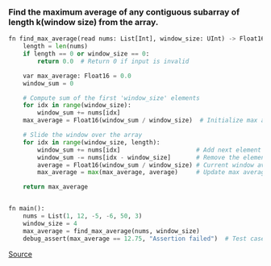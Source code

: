 ### Find the maximum average of any contiguous subarray of length k(window size) from the array.

```python
fn find_max_average(read nums: List[Int], window_size: UInt) -> Float16:
    length = len(nums)
    if length == 0 or window_size == 0:
        return 0.0  # Return 0 if input is invalid

    var max_average: Float16 = 0.0
    window_sum = 0

    # Compute sum of the first 'window_size' elements
    for idx in range(window_size):
        window_sum += nums[idx]
    max_average = Float16(window_sum / window_size)  # Initialize max average

    # Slide the window over the array
    for idx in range(window_size, length):
        window_sum += nums[idx]                     # Add next element
        window_sum -= nums[idx - window_size]       # Remove the element going out of window
        average = Float16(window_sum / window_size) # Current window average
        max_average = max(max_average, average)     # Update max average if needed

    return max_average


fn main():
    nums = List(1, 12, -5, -6, 50, 3)
    window_size = 4
    max_average = find_max_average(nums, window_size)
    debug_assert(max_average == 12.75, "Assertion failed")  # Test case check
```


[Source](https://github.com/ratulb/mojo_programming/blob/main/codes/max_average_subarray.mojo)
